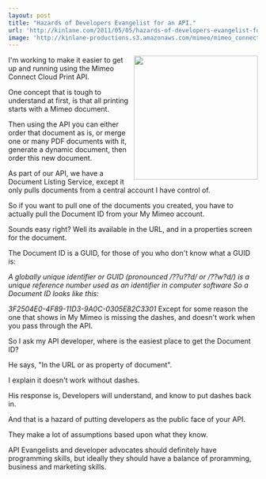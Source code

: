 ```yaml
---
layout: post
title: "Hazards of Developers Evangelist for an API."
url: 'http://kinlane.com/2011/05/05/hazards-of-developers-evangelist-for-an-api/'
image: 'http://kinlane-productions.s3.amazonaws.com/mimeo/mimeo_connect_logo.jpg'
---
```


<img class="c1" src="http://kinlane-productions.s3.amazonaws.com/mimeo/mimeo_connect_logo.jpg" alt="" width="250" align="right" />I'm working to make it easier to get up and running using the Mimeo Connect Cloud Print API.

One concept that is tough to understand at first, is that all printing starts with a Mimeo document.

Then using the API you can either order that document as is, or merge one or many PDF documents with it, generate a dynamic document, then order this new document.

As part of our API, we have a Document Listing Service, except it only pulls documents from a central account I have control of.

So if you want to pull one of the documents you created, you have to actually pull the Document ID from your My Mimeo account.

Sounds easy right? Well its available in the URL, and in a properties screen for the document.

The Document ID is a GUID, for those of you who don't know what a GUID is:

_A globally unique identifier or GUID (pronounced /??u??d/ or /??w?d/) is a unique reference number used as an identifier in computer software_ _So a Document ID looks like this:_

_3F2504E0-4F89-11D3-9A0C-0305E82C3301_ Except for some reason the one that shows in My Mimeo is missing the dashes, and doesn't work when you pass through the API.

So I ask my API developer, where is the easiest place to get the Document ID?

He says, "In the URL or as property of document".

I explain it doesn't work without dashes.

His response is, Developers will understand, and know to put dashes back in.

And that is a hazard of putting developers as the public face of your API.

They make a lot of assumptions based upon what they know.

API Evangelists and developer advocates should definitely have programming skills, but ideally they should have a balance of proramming, business and marketing skills.